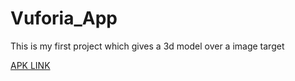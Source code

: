 # Vuforia_App
This is my first project which gives a 3d model over a image target

[APK LINK](https://drive.google.com/file/d/1XQQ4eDNtDYCfcKMfhEnHwq7XPvR4Y-Dp/view?usp=drive_link)
